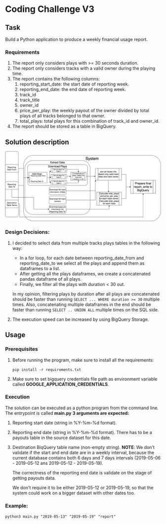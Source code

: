# Coding Challenge V3
## Task
Build a Python application to produce a weekly financial usage report. 
###  Requirements
1. The report only considers plays with >= 30 seconds duration.
2. The report only considers tracks with a valid owner during the playing time.
3. The report contains the following columns:
    1. reporting_start_date: the start date of reporting week.
    2. reporting_end_date: the end date of reporting week.
    3. track_id
    4. track_title
    5. owner_id
    6. price_per_play: the weekly payout of the owner divided by total plays of all tracks
    belonged to that owner.
    7. total_plays: total plays for this combination of track_id and owner_id.
4. The report should be stored as a table in BigQuery.
## Solution description
![Schema](./img/schema.png)
### Design Decisions:
1. I decided to select data from multiple tracks plays tables in the following way:
    * In a for loop, for each date between reporting_date_from and reporting_date_to
      we select all the plays and append them as dataframes to a list.
    * After getting all the plays dataframes, we create a concatenated pandas dataframe of all plays.
    * Finally, we filter  all the plays with duration < 30 out.

   In my opinion, filtering plays by duration after all plays are concatenated should be faster than running 
      ```SELECT ... WHERE duration >= 30``` multiple times. Also, concatenating multiple dataframes in the end should be 
      faster than running ```SELECT .. UNION ALL``` multiple times on the SQL side.
2. The execution speed can be increased by using BigQuery Storage.
## Usage
### Prerequisites
1. Before running the program, make sure to install all the requirements:
    ```
    pip install -r requirements.txt
    ```
2. Make sure to set bigquery credentials file path as environment variable called **GOOGLE_APPLICATION_CREDENTIALS**.
### Execution
The solution can be executed as a python program from the command line. The entrypoint is called **main.py**
**3 arguments are expected:**
1. Reporting start date (string in %Y-%m-%d format).
2. Reporting end date (string in %Y-%m-%d format). There has to be a payouts table in the source dataset for this date.
3. Destination BiqQuery table name (non-empty string).
**NOTE**: 
   We don't validate if the start and end date are in a weekly interval, because the current database contains both
   6 days and 7 days intervals (2019-05-06 - 2019-05-12 ans 2019-05-12 - 2019-05-19).
   
   The correctness of the reporting end date is validate on the stage of getting payouts data.
   
   We don't require it to be either 2019-05-12 or 2019-05-19, 
   so that the system could work on a bigger dataset with other dates too.
### Example:
```
python3 main.py "2019-05-13" "2019-05-19" "report"
```
